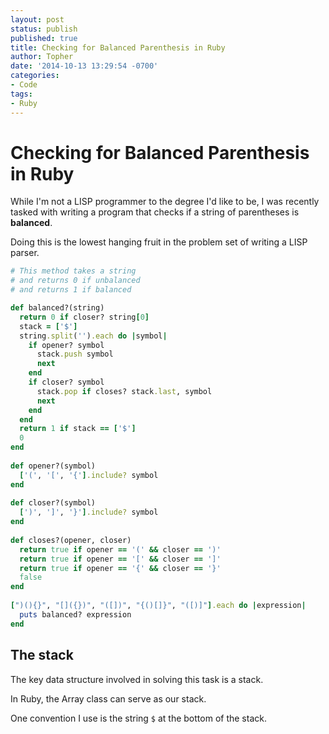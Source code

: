```yaml
---
layout: post
status: publish
published: true
title: Checking for Balanced Parenthesis in Ruby
author: Topher
date: '2014-10-13 13:29:54 -0700'
categories:
- Code
tags:
- Ruby
---
```


# Checking for Balanced Parenthesis in Ruby

While I'm not a LISP programmer to the degree I'd like to be, I was recently tasked with writing a program that checks if a string of parentheses is **balanced**.

Doing this is the lowest hanging fruit in the problem set of writing a LISP parser.

```ruby
# This method takes a string 
# and returns 0 if unbalanced
# and returns 1 if balanced

def balanced?(string)
  return 0 if closer? string[0]
  stack = ['$']
  string.split('').each do |symbol|
    if opener? symbol
      stack.push symbol
      next
    end
    if closer? symbol
      stack.pop if closes? stack.last, symbol
      next
    end
  end
  return 1 if stack == ['$']
  0
end
 
def opener?(symbol)
  ['(', '[', '{'].include? symbol
end
 
def closer?(symbol)
  [')', ']', '}'].include? symbol
end
 
def closes?(opener, closer)
  return true if opener == '(' && closer == ')'
  return true if opener == '[' && closer == ']'
  return true if opener == '{' && closer == '}'
  false
end
 
[")(){}", "[]({})", "([])", "{()[]}", "([)]"].each do |expression|
  puts balanced? expression
end
```

## The stack

The key data structure involved in solving this task is a stack.

In Ruby, the Array class can serve as our stack.

One convention I use is the string `$` at the bottom of the stack. 
